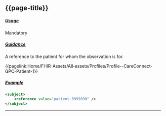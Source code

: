 ## {{page-title}}

<h5><ins>Usage</ins></h5>

<span class="mro-circle mandatory" title="Mandatory"></span> Mandatory

<h5><ins>Guidance</ins></h5>

A reference to the patient for whom the observation is for.

<i class="fa fa-link"></i> {{pagelink:Home/FHIR-Assets/All-assets/Profiles/Profile--CareConnect-GPC-Patient-1}}

<h5><ins>Example</ins></h5>

```xml
<subject>
    <reference value="patient-3999890" />
</subject>
```

---